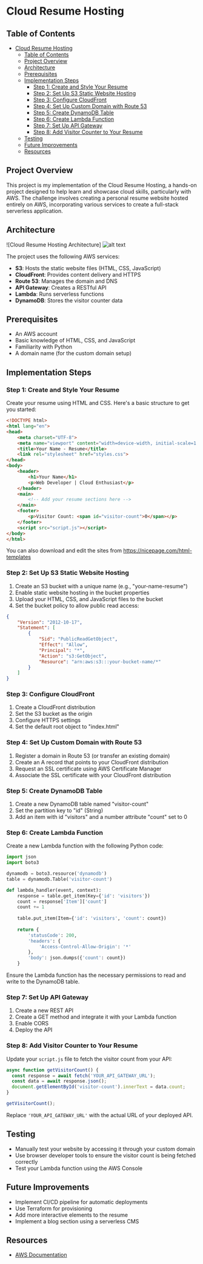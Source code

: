 # Cloud Resume Hosting

## Table of Contents
- [Cloud Resume Hosting](#cloud-resume-hosting)
  - [Table of Contents](#table-of-contents)
  - [Project Overview](#project-overview)
  - [Architecture](#architecture)
  - [Prerequisites](#prerequisites)
  - [Implementation Steps](#implementation-steps)
    - [Step 1: Create and Style Your Resume](#step-1-create-and-style-your-resume)
    - [Step 2: Set Up S3 Static Website Hosting](#step-2-set-up-s3-static-website-hosting)
    - [Step 3: Configure CloudFront](#step-3-configure-cloudfront)
    - [Step 4: Set Up Custom Domain with Route 53](#step-4-set-up-custom-domain-with-route-53)
    - [Step 5: Create DynamoDB Table](#step-5-create-dynamodb-table)
    - [Step 6: Create Lambda Function](#step-6-create-lambda-function)
    - [Step 7: Set Up API Gateway](#step-7-set-up-api-gateway)
    - [Step 8: Add Visitor Counter to Your Resume](#step-8-add-visitor-counter-to-your-resume)
  - [Testing](#testing)
  - [Future Improvements](#future-improvements)
  - [Resources](#resources)

## Project Overview

This project is my implementation of the Cloud Resume Hosting, a hands-on project designed to help learn and showcase cloud skills, particularly with AWS. The challenge involves creating a personal resume website hosted entirely on AWS, incorporating various services to create a full-stack serverless application.

## Architecture

![Cloud Resume Hosting Architecture]
![alt text](<Cloud Resume Hosting.png>)

The project uses the following AWS services:

- **S3**: Hosts the static website files (HTML, CSS, JavaScript)
- **CloudFront**: Provides content delivery and HTTPS
- **Route 53**: Manages the domain and DNS
- **API Gateway**: Creates a RESTful API
- **Lambda**: Runs serverless functions
- **DynamoDB**: Stores the visitor counter data

## Prerequisites

- An AWS account
- Basic knowledge of HTML, CSS, and JavaScript
- Familiarity with Python
- A domain name (for the custom domain setup)

## Implementation Steps

### Step 1: Create and Style Your Resume

Create your resume using HTML and CSS. Here's a basic structure to get you started:

```html
<!DOCTYPE html>
<html lang="en">
<head>
    <meta charset="UTF-8">
    <meta name="viewport" content="width=device-width, initial-scale=1.0">
    <title>Your Name - Resume</title>
    <link rel="stylesheet" href="styles.css">
</head>
<body>
    <header>
        <h1>Your Name</h1>
        <p>Web Developer | Cloud Enthusiast</p>
    </header>
    <main>
        <!-- Add your resume sections here -->
    </main>
    <footer>
        <p>Visitor Count: <span id="visitor-count">0</span></p>
    </footer>
    <script src="script.js"></script>
</body>
</html>
```
You can also download and edit the sites from https://nicepage.com/html-templates

### Step 2: Set Up S3 Static Website Hosting

1. Create an S3 bucket with a unique name (e.g., "your-name-resume")
2. Enable static website hosting in the bucket properties
3. Upload your HTML, CSS, and JavaScript files to the bucket
4. Set the bucket policy to allow public read access:

```json
{
    "Version": "2012-10-17",
    "Statement": [
        {
            "Sid": "PublicReadGetObject",
            "Effect": "Allow",
            "Principal": "*",
            "Action": "s3:GetObject",
            "Resource": "arn:aws:s3:::your-bucket-name/*"
        }
    ]
}
```

### Step 3: Configure CloudFront

1. Create a CloudFront distribution
2. Set the S3 bucket as the origin
3. Configure HTTPS settings
4. Set the default root object to "index.html"

### Step 4: Set Up Custom Domain with Route 53

1. Register a domain in Route 53 (or transfer an existing domain)
2. Create an A record that points to your CloudFront distribution
3. Request an SSL certificate using AWS Certificate Manager
4. Associate the SSL certificate with your CloudFront distribution

### Step 5: Create DynamoDB Table

1. Create a new DynamoDB table named "visitor-count"
2. Set the partition key to "id" (String)
3. Add an item with id "visitors" and a number attribute "count" set to 0

### Step 6: Create Lambda Function

Create a new Lambda function with the following Python code:

```python
import json
import boto3

dynamodb = boto3.resource('dynamodb')
table = dynamodb.Table('visitor-count')

def lambda_handler(event, context):
    response = table.get_item(Key={'id': 'visitors'})
    count = response['Item']['count']
    count += 1
    
    table.put_item(Item={'id': 'visitors', 'count': count})
    
    return {
        'statusCode': 200,
        'headers': {
            'Access-Control-Allow-Origin': '*'
        },
        'body': json.dumps({'count': count})
    }
```

Ensure the Lambda function has the necessary permissions to read and write to the DynamoDB table.

### Step 7: Set Up API Gateway

1. Create a new REST API
2. Create a GET method and integrate it with your Lambda function
3. Enable CORS
4. Deploy the API

### Step 8: Add Visitor Counter to Your Resume

Update your `script.js` file to fetch the visitor count from your API:

```javascript
async function getVisitorCount() {
  const response = await fetch('YOUR_API_GATEWAY_URL');
  const data = await response.json();
  document.getElementById('visitor-count').innerText = data.count;
}

getVisitorCount();
```

Replace `'YOUR_API_GATEWAY_URL'` with the actual URL of your deployed API.

## Testing

- Manually test your website by accessing it through your custom domain
- Use browser developer tools to ensure the visitor count is being fetched correctly
- Test your Lambda function using the AWS Console

## Future Improvements

- Implement CI/CD pipeline for automatic deployments
- Use Terraform for provisioning
- Add more interactive elements to the resume
- Implement a blog section using a serverless CMS

## Resources

- [AWS Documentation](https://docs.aws.amazon.com/)

